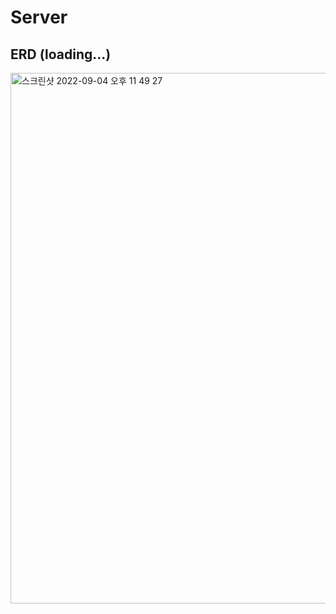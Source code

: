# Server

## ERD (loading...)
<img width="849" alt="스크린샷 2022-09-04 오후 11 49 27" src="https://user-images.githubusercontent.com/86875273/188319607-eb12aa3d-fc74-4b33-a57f-0d9a299c1f09.png">
